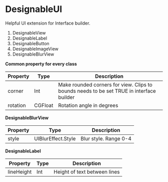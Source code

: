 # DesignableUI

Helpful UI extension for Interface builder.

1. DesignableView
2. DesignableLabel
3. DesignableButton
4. DesignableImageView
5. DesignableBlurView


__Common property for every class__

| Property| Type | Description |
|---|---|---|
|corner|Int| Make rounded corners for view. Clips to bounds needs to be set TRUE in interface builder |
|rotation|CGFloat| Rotation angle in degrees |


__DesignableBlurView__

| Property| Type | Description |
|---|---|---|
|style|UIBlurEffect.Style| Blur style. Range 0-4 |


__DesignableLabel__

| Property| Type | Description |
|---|---|---|
|lineHeight|Int| Height of text between lines |
